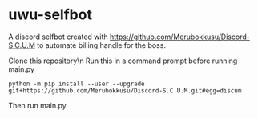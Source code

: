# uwu-selfbot
A discord selfbot created with https://github.com/Merubokkusu/Discord-S.C.U.M to automate billing handle for the boss.

Clone this repository\n
Run this in a command prompt before running main.py
```
python -m pip install --user --upgrade git+https://github.com/Merubokkusu/Discord-S.C.U.M.git#egg=discum
```
Then run main.py
